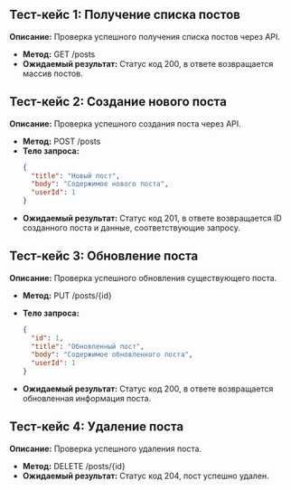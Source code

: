 ## Тест-кейс 1: Получение списка постов
**Описание:** Проверка успешного получения списка постов через API.
- **Метод:** GET /posts
- **Ожидаемый результат:** Статус код 200, в ответе возвращается массив постов.


## Тест-кейс 2: Создание нового поста
**Описание:** Проверка успешного создания поста через API.
- **Метод:** POST /posts
- **Тело запроса:**
  ```json
  {
    "title": "Новый пост",
    "body": "Содержимое нового поста",
    "userId": 1
  }
- **Ожидаемый результат:** Статус код 201, в ответе возвращается ID созданного поста и данные, соответствующие запросу.

## Тест-кейс 3: Обновление поста
**Описание:** Проверка успешного обновления существующего поста.
- **Метод:** PUT /posts/{id}
- **Тело запроса:**
  ```json
  {
    "id": 1,
    "title": "Обновленный пост",
    "body": "Содержимое обновленного поста",
    "userId": 1
  }
  ```

- **Ожидаемый результат:** Статус код 200, в ответе возвращается обновленная информация поста.


## Тест-кейс 4: Удаление поста
**Описание:** Проверка успешного удаления поста.
- **Метод:** DELETE /posts/{id}
- **Ожидаемый результат:** Статус код 204, пост успешно удален.
